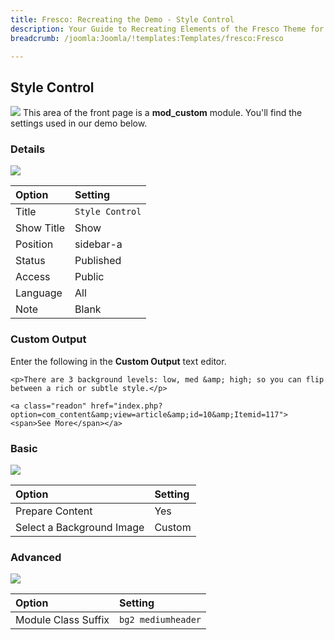 ```yaml
---
title: Fresco: Recreating the Demo - Style Control
description: Your Guide to Recreating Elements of the Fresco Theme for Joomla
breadcrumb: /joomla:Joomla/!templates:Templates/fresco:Fresco

---
```


Style Control
-----
![][demo]
This area of the front page is a **mod_custom** module. You'll find the settings used in our demo below.

### Details
![][demo2]

| Option     | Setting         |  
| :--------- | :-------------- |  
| Title      | `Style Control` |  
| Show Title | Show            |  
| Position   | sidebar-a       |  
| Status     | Published       |  
| Access     | Public          |  
| Language   | All             |  
| Note       | Blank           |  

### Custom Output
Enter the following in the **Custom Output** text editor.

~~~
<p>There are 3 background levels: low, med &amp; high; so you can flip between a rich or subtle style.</p>

<a class="readon" href="index.php?option=com_content&amp;view=article&amp;id=10&amp;Itemid=117"><span>See More</span></a>
~~~

### Basic
![][demo3]

| Option                    | Setting |  
| :------------------------ | :------ |  
| Prepare Content           | Yes     |  
| Select a Background Image | Custom  |

### Advanced
![][demo4]

| Option              | Setting            |  
| :------------------ | :----------------- |  
| Module Class Suffix | `bg2 mediumheader` |  

[demo]: assets/demo_5.jpeg
[demo2]: assets/style_1.jpeg
[demo3]: assets/style_2.jpeg
[demo4]: assets/style_3.jpeg